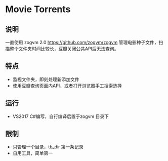 Movie Torrents
==============

说明
---------------

一直使用 zogvm 2.0 <https://github.com/zogvm/zogvm> 管理电影种子文件，扫描整个文件夹时间比较长，豆瓣关闭公共API后无法查询。


特点
--------

- 监视文件夹，即刻处理新添加文件
- 使用豆瓣查询页面内API，或者打开浏览器手工搜索选择


运行
---------

- VS2017 C#编写，自行编译后置于zogvm 目录下


限制
-------

- 只管理一个目录，tb_dir 第一条记录
- 自用工具，简单第一

